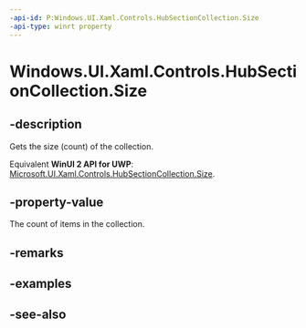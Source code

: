 ```yaml
---
-api-id: P:Windows.UI.Xaml.Controls.HubSectionCollection.Size
-api-type: winrt property
---
```


<!-- Property syntax
public uint Size { get; }
-->

# Windows.UI.Xaml.Controls.HubSectionCollection.Size

## -description
Gets the size (count) of the collection.

Equivalent **WinUI 2 API for UWP**: [Microsoft.UI.Xaml.Controls.HubSectionCollection.Size](/windows/winui/api/microsoft.ui.xaml.controls.hubsectioncollection.size).

## -property-value
The count of items in the collection.

## -remarks

## -examples

## -see-also
